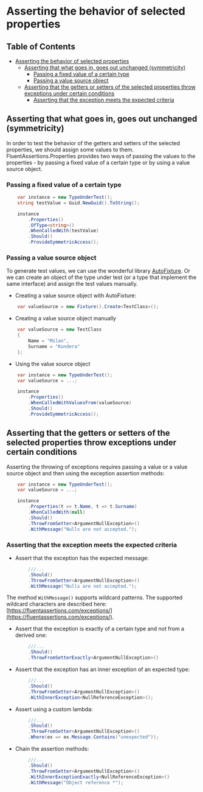 # Asserting the behavior of selected properties

## Table of Contents
- [Asserting the behavior of selected properties](#asserting-the-behavior-of-selected-properties)
  * [Asserting that what goes in, goes out unchanged (symmetricity)](#asserting-that-what-goes-in--goes-out-unchanged--symmetricity-)
    + [Passing a fixed value of a certain type](#passing-a-fixed-value-of-a-certain-type)
    + [Passing a value source object](#passing-a-value-source-object)
  * [Asserting that the getters or setters of the selected properties throw exceptions under certain conditions](#asserting-that-the-getters-or-setters-of-the-selected-properties-throw-exceptions-under-certain-conditions)
    + [Asserting that the exception meets the expected criteria](#asserting-that-the-exception-meets-the-expected-criteria)


## Asserting that what goes in, goes out unchanged (symmetricity)
In order to test the behavior of the getters and setters of the selected properties, we should assign some values to them. FluentAssertions.Properties provides two ways of passing the values to the properties - by passing a fixed value of a certain type or by using a value source object.

### Passing a fixed value of a certain type

```csharp
    var instance = new TypeUnderTest();
    string testValue = Guid.NewGuid().ToString();

    instance
        .Properties()
        .OfType<string>()
        .WhenCalledWith(testValue)
        .Should()
        .ProvideSymmetricAccess();
```

### Passing a value source object
To generate test values, we can use the wonderful library [AutoFixture](https://github.com/AutoFixture/AutoFixture). Or we can create an object of the type under test (or a type that implement the same interface) and assign the test values manually.

- Creating a value source object with AutoFixture:

```csharp
    var valueSource = new Fixture().Create<TestClass>();
```

- Creating a value source object manually

```csharp
    var valueSource = new TestClass
    {
        Name = "Milan",
        Surname = "Kundera"
    };
```

* Using the value source object

```csharp
    var instance = new TypeUnderTest();
    var valueSource = ...;

    instance
        .Properties()
        .WhenCalledWithValuesFrom(valueSource)
        .Should()
        .ProvideSymmetricAccess();
```

## Asserting that the getters or setters of the selected properties throw exceptions under certain conditions


Asserting the throwing of exceptions requires passing a value or a value source object and then using the exception assertion methods:

```csharp
    var instance = new TypeUnderTest();
    var valueSource = ...;

    instance
        .Properties(t => t.Name, t => t.Surname)
        .WhenCalledWith(null)
        .Should()
        .ThrowFromSetter<ArgumentNullException>()
        .WithMessage("Nulls are not accepted.");
```

### Asserting that the exception meets the expected criteria 

* Assert that the exception has the expected message:

```csharp
        ///...
        .Should()
        .ThrowFromSetter<ArgumentNullException>()
        .WithMessage("Nulls are not accepted.");
```

The method `WithMessage()` supports wildcard patterns. The supported wildcard characters are described here: [https://fluentassertions.com/exceptions/](https://fluentassertions.com/exceptions/).

* Assert that the exception is exactly of a certain type and not from a derived one:

```csharp
        ///...
        .Should()
        .ThrowFromSetterExactly<ArgumentNullException>()
```

* Assert that the exception has an inner exception of an expected type:

```csharp
        ///...
        .Should()
        .ThrowFromSetter<ArgumentNullException>()
        .WithInnerException<NullReferenceException>();
```

* Assert using a custom lambda:

```csharp
        ///...
        .Should()
        .ThrowFromSetter<ArgumentNullException>()
        .Where(ex => ex.Message.Contains("unexpected"));
```

* Chain the assertion methods:

```csharp
        ///...
        .Should()
        .ThrowFromSetter<ArgumentNullException>()
        .WithInnerExceptionExactly<NullReferenceException>()
        .WithMessage("Object reference *");
```